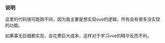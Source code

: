 
<h3>说明</h3>
<p>
    这里的代码很可能跑不同，因为我主要是想实现vue的逻辑，所有会有很多没实现的功能。
</p>

<p>
    如果事无巨细都实现，会花费巨大成本，这样对于学习vue的精华反而不利。
</p>